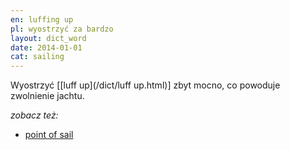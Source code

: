 ```yaml
---
en: luffing up
pl: wyostrzyć za bardzo
layout: dict_word
date: 2014-01-01
cat: sailing
---
```


Wyostrzyć [[luff up](/dict/luff up.html)] zbyt mocno, co powoduje zwolnienie jachtu.

*zobacz też:*

* [point of sail](/dict/point-of-sail.html)